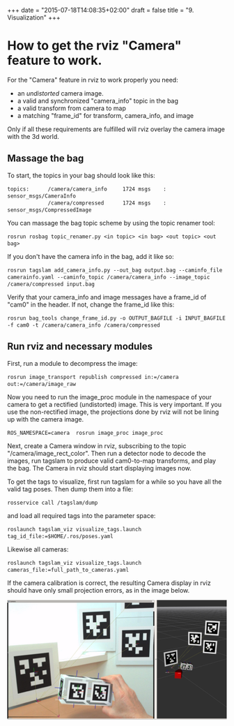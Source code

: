 +++
date = "2015-07-18T14:08:35+02:00"
draft = false
title = "9. Visualization"
+++
# How to get the rviz "Camera" feature to work.
For the "Camera" feature in rviz to work properly you need:

- an *undistorted* camera image.
- a valid and synchronized "camera_info" topic in the bag
- a valid transform from camera to map
- a matching "frame_id" for transform, camera\_info, and image

Only if all these requirements are fulfilled will rviz overlay the
camera image with the 3d world.

## Massage the bag

To start, the topics in your bag should look like this:

    topics:      /camera/camera_info     1724 msgs    : sensor_msgs/CameraInfo
                 /camera/compressed      1724 msgs    : sensor_msgs/CompressedImage

You can massage the bag topic scheme by using the topic renamer tool:

    rosrun rosbag topic_renamer.py <in topic> <in bag> <out topic> <out bag>

If you don't have the camera info in the bag, add it like so:

    rosrun tagslam add_camera_info.py --out_bag output.bag --caminfo_file camerainfo.yaml --caminfo_topic /camera/camera_info --image_topic /camera/compressed input.bag

Verify that your camera\_info and image messages have a frame\_id of
"cam0" in the header. If not, change the frame_id like this:

    rosrun bag_tools change_frame_id.py -o OUTPUT_BAGFILE -i INPUT_BAGFILE -f cam0 -t /camera/camera_info /camera/compressed

## Run rviz and necessary modules
First, run a module to decompress the image:

    rosrun image_transport republish compressed in:=/camera out:=/camera/image_raw
	
Now you need to run the image_proc module in the namespace of your camera
to get a rectified (undistorted) image. This is very important. If you use the non-rectified image, the projections done by rviz will not be lining up with the camera image. 

    ROS_NAMESPACE=camera  rosrun image_proc image_proc

Next, create a Camera window in rviz, subscribing to the topic
"/camera/image_rect_color". Then run a detector node to decode the
images, run tagslam to produce valid cam0-to-map transforms, and play
the bag. The Camera in rviz should start displaying images now.

To get the tags to visualize, first run tagslam for a while so you
have all the valid tag poses. Then dump them into a file:

    rosservice call /tagslam/dump

and load all required tags into the parameter space:

    roslaunch tagslam_viz visualize_tags.launch tag_id_file:=$HOME/.ros/poses.yaml

Likewise all cameras:

    roslaunch tagslam_viz visualize_tags.launch cameras_file:=full_path_to_cameras.yaml

If the camera calibration is correct, the resulting Camera display in
rviz should have only small projection errors, as in the image below.

![rviz camera](../media/rviz_camera.png)



	

